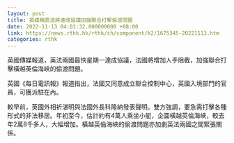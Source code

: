 ```yaml
---
layout: post
title: 英媒稱英法將達成協議加強聯合打擊偷渡問題
date: 2022-11-13 04:01:32.000000000 +08:00
link: https://news.rthk.hk/rthk/ch/component/k2/1675345-20221113.htm
categories: rthk
---
```


英國傳媒報道，英法兩國最快星期一達成協議，法國將增加人手阻截，加強聯合打擊橫越英倫海峽的偷渡問題。

英國《每日電訊報》報道指出，法國又同意成立聯合控制中心，英國入境部門的官員，可獲派駐在內。

較早前，英國外相祈湛明與法國外長科隆納發表聲明。雙方強調，要急需打擊各種形式的非法移居。年初至今，估計約有4萬人乘坐小艇，企圖橫越英倫海峽，較去年2萬8千多人，大幅增加。橫越英倫海峽的偷渡問題亦加劇英法兩國之間緊張關係。
